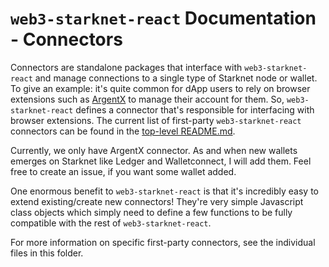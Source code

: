 # `web3-starknet-react` Documentation - Connectors

Connectors are standalone packages that interface with `web3-starknet-react` and manage connections to a single type of Starknet node or wallet. To give an example: it's quite common for dApp users to rely on browser extensions such as [ArgentX](https://github.com/argentlabs/argent-x/) to manage their account for them. So, `web3-starknet-react` defines a connector that's responsible for interfacing with browser extensions. The current list of first-party `web3-starknet-react` connectors can be found in the [top-level README.md](../../README.md).

Currently, we only have ArgentX connector. As and when new wallets emerges on Starknet like Ledger and Walletconnect, I will add them. Feel free to create an issue, if you want some wallet added.

One enormous benefit to `web3-starknet-react` is that it's incredibly easy to extend existing/create new connectors! They're very simple Javascript class objects which simply need to define a few functions to be fully compatible with the rest of `web3-starknet-react`.

For more information on specific first-party connectors, see the individual files in this folder.
